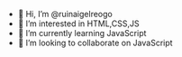 - 👋 Hi, I’m @ruinaigelreogo
- 👀 I’m interested in HTML,CSS,JS
- 🌱 I’m currently learning JavaScript
- 💞️ I’m looking to collaborate on JavaScript
